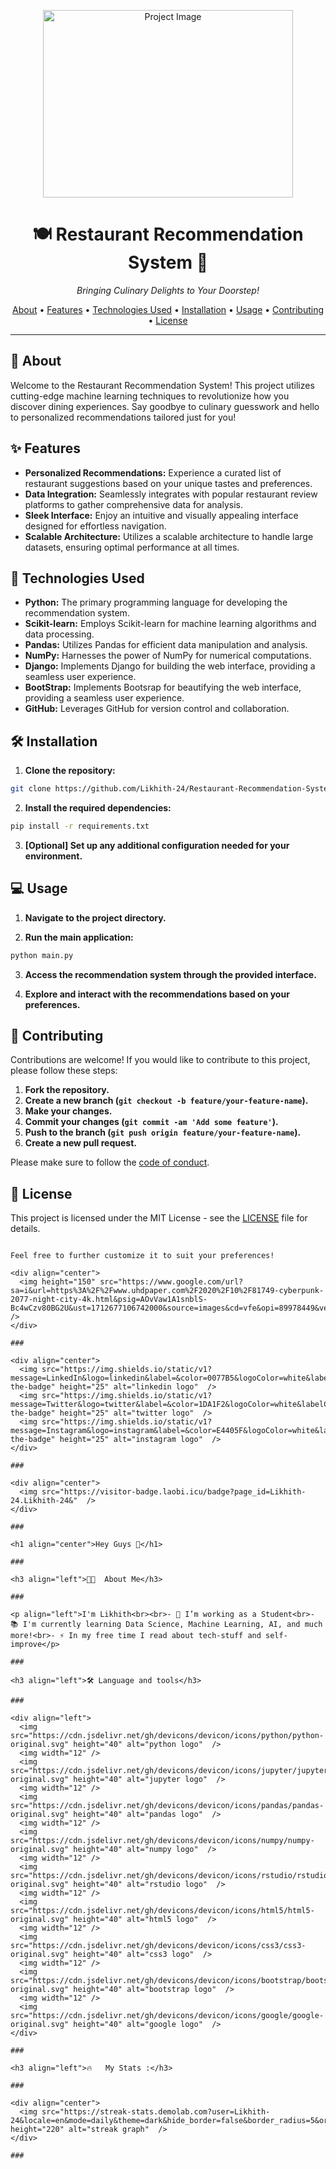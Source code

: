 <p align="center">
  <img src="link/to/project/image.png" alt="Project Image" width="400" height="300">
</p>

<h1 align="center">🍽️ Restaurant Recommendation System 🍔</h1>

<p align="center">
  <i>Bringing Culinary Delights to Your Doorstep!</i>
</p>

<p align="center">
  <a href="#about">About</a> •
  <a href="#features">Features</a> •
  <a href="#technologies-used">Technologies Used</a> •
  <a href="#installation">Installation</a> •
  <a href="#usage">Usage</a> •
  <a href="#contributing">Contributing</a> •
  <a href="#license">License</a>
</p>

---

## 🌟 About

Welcome to the Restaurant Recommendation System! This project utilizes cutting-edge machine learning techniques to revolutionize how you discover dining experiences. Say goodbye to culinary guesswork and hello to personalized recommendations tailored just for you!

## ✨ Features

- **Personalized Recommendations:** Experience a curated list of restaurant suggestions based on your unique tastes and preferences.
- **Data Integration:** Seamlessly integrates with popular restaurant review platforms to gather comprehensive data for analysis.
- **Sleek Interface:** Enjoy an intuitive and visually appealing interface designed for effortless navigation.
- **Scalable Architecture:** Utilizes a scalable architecture to handle large datasets, ensuring optimal performance at all times.

## 🚀 Technologies Used

- **Python:** The primary programming language for developing the recommendation system.
- **Scikit-learn:** Employs Scikit-learn for machine learning algorithms and data processing.
- **Pandas:** Utilizes Pandas for efficient data manipulation and analysis.
- **NumPy:** Harnesses the power of NumPy for numerical computations.
- **Django:** Implements Django for building the web interface, providing a seamless user experience.
- **BootStrap:** Implements Bootsrap for beautifying the web interface, providing a seamless user experience.
- **GitHub:** Leverages GitHub for version control and collaboration.

## 🛠️ Installation

1. **Clone the repository:**

```bash
git clone https://github.com/Likhith-24/Restaurant-Recommendation-System-Using-ML.git
```

2. **Install the required dependencies:**

```bash
pip install -r requirements.txt
```

3. **[Optional] Set up any additional configuration needed for your environment.**

## 💻 Usage

1. **Navigate to the project directory.**

2. **Run the main application:**

```bash
python main.py
```

3. **Access the recommendation system through the provided interface.**

4. **Explore and interact with the recommendations based on your preferences.**

## 🤝 Contributing

Contributions are welcome! If you would like to contribute to this project, please follow these steps:

1. **Fork the repository.**
2. **Create a new branch (`git checkout -b feature/your-feature-name`).**
3. **Make your changes.**
4. **Commit your changes (`git commit -am 'Add some feature'`).**
5. **Push to the branch (`git push origin feature/your-feature-name`).**
6. **Create a new pull request.**

Please make sure to follow the [code of conduct](CODE_OF_CONDUCT.md).

## 📝 License

This project is licensed under the MIT License - see the [LICENSE](LICENSE) file for details.
```

Feel free to further customize it to suit your preferences!

<div align="center">
  <img height="150" src="https://www.google.com/url?sa=i&url=https%3A%2F%2Fwww.uhdpaper.com%2F2020%2F10%2F81749-cyberpunk-2077-night-city-4k.html&psig=AOvVaw1A1snblS-Bc4wCzv80BG2U&ust=1712677106742000&source=images&cd=vfe&opi=89978449&ved=0CBIQjRxqFwoTCLiwqsb5soUDFQAAAAAdAAAAABAJ"  />
</div>

###

<div align="center">
  <img src="https://img.shields.io/static/v1?message=LinkedIn&logo=linkedin&label=&color=0077B5&logoColor=white&labelColor=&style=for-the-badge" height="25" alt="linkedin logo"  />
  <img src="https://img.shields.io/static/v1?message=Twitter&logo=twitter&label=&color=1DA1F2&logoColor=white&labelColor=&style=for-the-badge" height="25" alt="twitter logo"  />
  <img src="https://img.shields.io/static/v1?message=Instagram&logo=instagram&label=&color=E4405F&logoColor=white&labelColor=&style=for-the-badge" height="25" alt="instagram logo"  />
</div>

###

<div align="center">
  <img src="https://visitor-badge.laobi.icu/badge?page_id=Likhith-24.Likhith-24&"  />
</div>

###

<h1 align="center">Hey Guys 👋</h1>

###

<h3 align="left">👩‍💻  About Me</h3>

###

<p align="left">I'm Likhith<br><br>- 🔭 I’m working as a Student<br>- 📚 I'm currently learning Data Science, Machine Learning, AI, and much more!<br>- ⚡ In my free time I read about tech-stuff and self-improve</p>

###

<h3 align="left">🛠 Language and tools</h3>

###

<div align="left">
  <img src="https://cdn.jsdelivr.net/gh/devicons/devicon/icons/python/python-original.svg" height="40" alt="python logo"  />
  <img width="12" />
  <img src="https://cdn.jsdelivr.net/gh/devicons/devicon/icons/jupyter/jupyter-original.svg" height="40" alt="jupyter logo"  />
  <img width="12" />
  <img src="https://cdn.jsdelivr.net/gh/devicons/devicon/icons/pandas/pandas-original.svg" height="40" alt="pandas logo"  />
  <img width="12" />
  <img src="https://cdn.jsdelivr.net/gh/devicons/devicon/icons/numpy/numpy-original.svg" height="40" alt="numpy logo"  />
  <img width="12" />
  <img src="https://cdn.jsdelivr.net/gh/devicons/devicon/icons/rstudio/rstudio-original.svg" height="40" alt="rstudio logo"  />
  <img width="12" />
  <img src="https://cdn.jsdelivr.net/gh/devicons/devicon/icons/html5/html5-original.svg" height="40" alt="html5 logo"  />
  <img width="12" />
  <img src="https://cdn.jsdelivr.net/gh/devicons/devicon/icons/css3/css3-original.svg" height="40" alt="css3 logo"  />
  <img width="12" />
  <img src="https://cdn.jsdelivr.net/gh/devicons/devicon/icons/bootstrap/bootstrap-original.svg" height="40" alt="bootstrap logo"  />
  <img width="12" />
  <img src="https://cdn.jsdelivr.net/gh/devicons/devicon/icons/google/google-original.svg" height="40" alt="google logo"  />
</div>

###

<h3 align="left">🔥   My Stats :</h3>

###

<div align="center">
  <img src="https://streak-stats.demolab.com?user=Likhith-24&locale=en&mode=daily&theme=dark&hide_border=false&border_radius=5&order=3" height="220" alt="streak graph"  />
</div>

###
